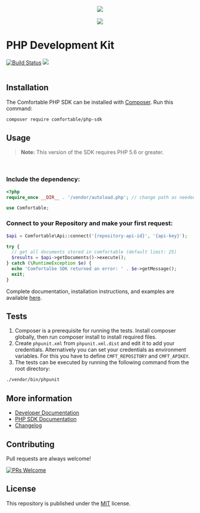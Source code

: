 <p align="center">
  <img src="https://images.cmft.io/987150097760522240/1007893432959639552/1007893432980606976/cmft-php-banner.png" />
  <br/><br/>
  <a href="https://slack-comfortable.herokuapp.com/"><img src="https://img.shields.io/badge/-Join%20Slack%20Community-67c0a1.svg?logo=slack" style="display:inline-block" /></a>
  <br/>
</p>


# PHP Development Kit
<p>

[![Build Status](https://travis-ci.org/cmftable/php-sdk.svg?branch=master)](https://travis-ci.org/cmftable/php-sdk)
<img src="https://img.shields.io/badge/License-MIT-blue.svg" />
<br/><br/>
</p>

## Installation

The Comfortable PHP SDK can be installed with [Composer](https://getcomposer.org/).
Run this command:

```sh
composer require comfortable/php-sdk
```

## Usage

> **Note:** This version of the SDK requires PHP 5.6 or greater.

<br>

### Include the dependency:

```php
<?php
require_once __DIR__ . '/vendor/autoload.php'; // change path as needed

use Comfortable;
```

### Connect to your Repository and make your first request:

```php
$api = Comfortable\Api::connect('{repository-api-id}', '{api-key}');

try {
  // get all documents stored in comfortable (default limit: 25)
  $results = $api->getDocuments()->execute();
} catch (\RuntimeException $e) {
  echo 'Comfortalbe SDK returned an error: ' . $e->getMessage();
  exit;
}
```
Complete documentation, installation instructions, and examples are available [here](https://docs.comfortable.io/sdks/php/installation).

## Tests
 1. Composer is a prerequisite for running the tests. Install composer globally, then run composer install to install required files.
 2. Create `phpunit.xml` from `phpunit.xml.dist` and edit it to add your credentials. Alternatively you can set your credentials as environment variables. For this you have to define `CMFT_REPOSITORY` and `CMFT_APIKEY`.
 3. The tests can be executed by running the following command from the root directory:
 ```bash
 ./vendor/bin/phpunit
 ```

## More information
 - [Developer Documentation](https://docs.comfortable.io)
 - [PHP SDK Documentation](https://docs.comfortable.io/sdks/php/installation)
 - [Changelog](https://github.com/cmftable/php-sdk/releases)

## Contributing
Pull requests are always welcome!
<br/>

[![PRs Welcome](https://img.shields.io/badge/PRs-welcome-brightgreen.svg?style=flat-square)](http://makeapullrequest.com)


## License
This repository is published under the [MIT](LICENSE) license.
